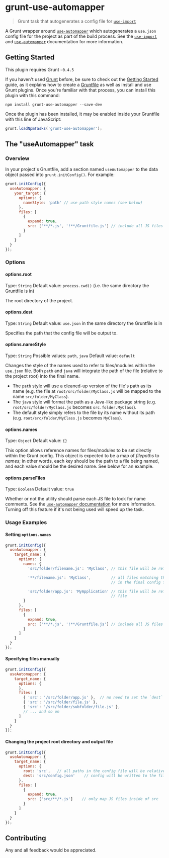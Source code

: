 # grunt-use-automapper

> Grunt task that autogenerates a config file for [`use-import`](https://www.npmjs.com/package/use-import)

A Grunt wrapper around [`use-automapper`](https://www.npmjs.com/package/use-automapper) which autogenerates a `use.json` config file for the project as part of the build process. See the [`use-import`](https://www.npmjs.com/package/use-import) and [`use-automapper`](https://www.npmjs.com/package/use-automapper) documentation for more information.

## Getting Started
This plugin requires Grunt `~0.4.5`

If you haven't used [Grunt](http://gruntjs.com/) before, be sure to check out the [Getting Started](http://gruntjs.com/getting-started) guide, as it explains how to create a [Gruntfile](http://gruntjs.com/sample-gruntfile) as well as install and use Grunt plugins. Once you're familiar with that process, you can install this plugin with this command:

```shell
npm install grunt-use-automapper --save-dev
```

Once the plugin has been installed, it may be enabled inside your Gruntfile with this line of JavaScript:

```js
grunt.loadNpmTasks('grunt-use-automapper');
```

## The "useAutomapper" task

### Overview
In your project's Gruntfile, add a section named `useAutomapper` to the data object passed into `grunt.initConfig()`. For example:

```js
grunt.initConfig({
  useAutomapper: {
    your_target: {
      options: {
        nameStyle: 'path' // use path style names (see below)
      },
      files: [
        {
          expand: true,
          src: ['**/*.js', '!**/Gruntfile.js'] // include all JS files except the gruntfile
        }
      ]
    }
  }
});
```

### Options

#### options.root
Type: `String`
Default value: `process.cwd()` (i.e. the same directory the Gruntfile is in)

The root directory of the project. 

#### options.dest
Type: `String`
Default value: `use.json` in the same directory the Gruntfile is in

Specifies the path that the config file will be output to.

#### options.nameStyle
Type: `String`
Possible values: `path`, `java`
Default value: `default`

Changes the style of the names used to refer to files/modules within the `use.json` file. Both `path` and `java` will integrate the path of the file (relative to the project root) into the final name.

+ The `path` style will use a cleaned-up version of the file's path as its name (e.g. the file at `root/src/folder/MyClass.js` will be mapped to the name `src/folder/MyClass`). 
+ The `java` style will format the path as a Java-like package string (e.g. `root/src/folder/MyClass.js` becomes `src.folder.MyClass`). 
+ The default style simply refers to the file by its name without its path (e.g. `root/src/folder/MyClass.js` becomes `MyClass`).

#### options.names
Type: `Object`
Default value: `{}`

This option allows reference names for files/modules to be set directly within the Grunt config. This object is expected to be a map of *filepaths* to *names*; in other words, each key should be the path to a file being named, and each value should be the desired name. See below for an example.

#### options.parseFiles
Type: `Boolean`
Default value: `true`

Whether or not the utility should parse each JS file to look for name comments. See the [`use-automapper` documentation](https://www.npmjs.com/package/use-automapper#name-comments) for more information. Turning off this feature if it's not being used will speed up the task.

### Usage Examples

#### Setting `options.names`

```js
grunt.initConfig({
  useAutomapper: {
    target_name: {
      options: {
        names: {
          'src/folder/filename.js': 'MyClass', // this file will be referred to as 'MyClass' in the final config file

          '**/filename.js': 'MyClass',         // all files matching this glob pattern will be referred to as 'MyClass' 
                                               // in the final config file

          'src/folder/app.js': 'MyApplication' // this file will be referred to as 'MyApplication' in the final config 
                                               // file
        }
      },
      files: [
        {
          expand: true,
          src: ['**/*.js', '!**/Gruntfile.js'] // include all JS files except the gruntfile
        }
      ]
    }
  }
});
```

#### Specifying files manually

```js
grunt.initConfig({
  useAutomapper: {
    target_name: {
      options: {
      },
      files: [
        { 'src': '/src/folder/app.js' },  // no need to set the `dest` property, since this task only reads files
        { 'src': '/src/folder/file.js' },
        { 'src': '/src/folder/subfolder/file.js' },
        // ... and so on
      ]
    }
  }
});
```

#### Changing the project root directory and output file

```js
grunt.initConfig({
  useAutomapper: {
    target_name: {
      options: {
        root: 'src',   // all paths in the config file will be relative to the `src` folder
        dest: 'src/config.json'    // config will be written to the file `config.json` in the `src` folder 
      },
      files: [
        {
          expand: true,
          src: ['src/**/*.js']    // only map JS files inside of src
        }
      ]
    }
  }
});
```

## Contributing
Any and all feedback would be appreciated.
